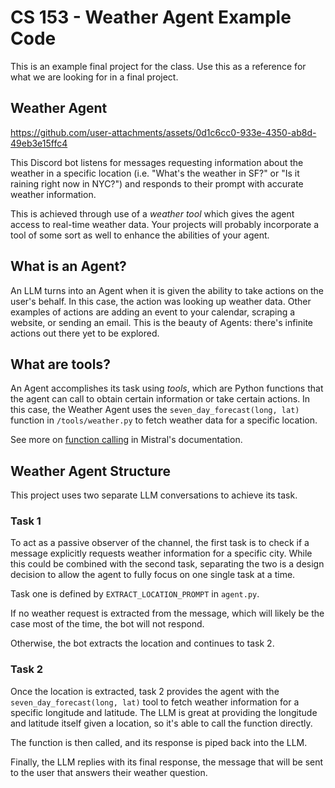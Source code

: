 # CS 153 - Weather Agent Example Code

This is an example final project for the class. Use this as a reference for what we are looking for in a final project.

## Weather Agent

https://github.com/user-attachments/assets/0d1c6cc0-933e-4350-ab8d-49eb3e15ffc4

This Discord bot listens for messages requesting information about the weather in a specific location (i.e. "What's the weather in SF?" or "Is it raining right now in NYC?") and responds to their prompt with accurate weather information.

This is achieved through use of a _weather tool_ which gives the agent access to real-time weather data. Your projects will probably incorporate a tool of some sort as well to enhance the abilities of your agent.

## What is an Agent?

An LLM turns into an Agent when it is given the ability to take actions on the user's behalf. In this case, the action was looking up weather data. Other examples of actions are adding an event to your calendar, scraping a website, or sending an email. This is the beauty of Agents: there's infinite actions out there yet to be explored.

## What are tools?

An Agent accomplishes its task using _tools_, which are Python functions that the agent can call to obtain certain information or take certain actions. In this case, the Weather Agent uses the `seven_day_forecast(long, lat)` function in `/tools/weather.py` to fetch weather data for a specific location.

See more on [function calling](https://docs.mistral.ai/capabilities/function_calling/) in Mistral's documentation.

## Weather Agent Structure

This project uses two separate LLM conversations to achieve its task.

### Task 1

To act as a passive observer of the channel, the first task is to check if a message explicitly requests weather information for a specific city. While this could be combined with the second task, separating the two is a design decision to allow the agent to fully focus on one single task at a time.

Task one is defined by `EXTRACT_LOCATION_PROMPT` in `agent.py`.

If no weather request is extracted from the message, which will likely be the case most of the time, the bot will not respond.

Otherwise, the bot extracts the location and continues to task 2.

### Task 2

Once the location is extracted, task 2 provides the agent with the `seven_day_forecast(long, lat)` tool to fetch weather information for a specific longitude and latitude. The LLM is great at providing the longitude and latitude itself given a location, so it's able to call the function directly.

The function is then called, and its response is piped back into the LLM.

Finally, the LLM replies with its final response, the message that will be sent to the user that answers their weather question.
